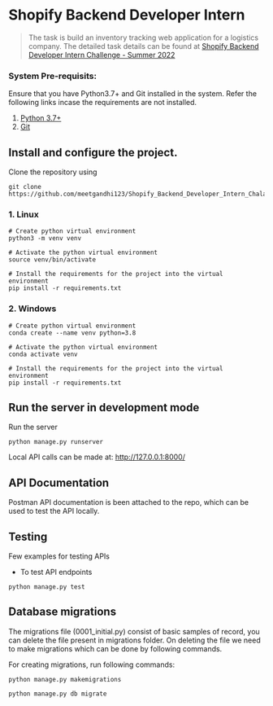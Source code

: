 # Shopify Backend Developer Intern
> The task is build an inventory tracking web application for a logistics company. The detailed task details can be found at [Shopify Backend Developer Intern 
Challenge - Summer 2022](https://docs.google.com/document/d/1z9LZ_kZBUbg-O2MhZVVSqTmvDko5IJWHtuFmIu_Xg1A/edit#)

### System Pre-requisits:
Ensure that you have Python3.7+ and Git installed in the system. Refer the following links incase the requirements are not installed.
1. [Python 3.7+](https://www.python.org/)
2. [Git](https://git-scm.com/book/en/v2/Getting-Started-Installing-Git)

## Install and configure the project.
Clone the repository using
```
git clone https://github.com/meetgandhi123/Shopify_Backend_Developer_Intern_Chalange.git
```


### 1. Linux
```
# Create python virtual environment
python3 -m venv venv

# Activate the python virtual environment
source venv/bin/activate

# Install the requirements for the project into the virtual environment
pip install -r requirements.txt
```
### 2. Windows
```
# Create python virtual environment
conda create --name venv python=3.8

# Activate the python virtual environment
conda activate venv

# Install the requirements for the project into the virtual environment
pip install -r requirements.txt
```

## Run the server in development mode
Run the server
```
python manage.py runserver
```
Local API calls can be made at: http://127.0.0.1:8000/

## API Documentation
Postman API documentation is been attached to the repo, which can be used to test the API locally.

## Testing

Few examples for testing APIs

* To test API endpoints
```
python manage.py test
```

## Database migrations
The migrations file (0001_initial.py) consist of basic samples of record, you can delete the file present in migrations folder. On deleting the file we need to make migrations which can be done by following commands.

For creating migrations, run following commands: 

```
python manage.py makemigrations
```
```
python manage.py db migrate
```




